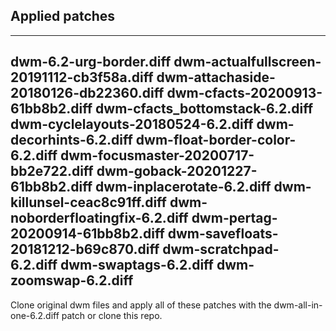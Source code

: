 ## Applied patches

---
dwm-6.2-urg-border.diff
dwm-actualfullscreen-20191112-cb3f58a.diff
dwm-attachaside-20180126-db22360.diff
dwm-cfacts-20200913-61bb8b2.diff
dwm-cfacts_bottomstack-6.2.diff
dwm-cyclelayouts-20180524-6.2.diff
dwm-decorhints-6.2.diff
dwm-float-border-color-6.2.diff
dwm-focusmaster-20200717-bb2e722.diff
dwm-goback-20201227-61bb8b2.diff
dwm-inplacerotate-6.2.diff
dwm-killunsel-ceac8c91ff.diff
dwm-noborderfloatingfix-6.2.diff
dwm-pertag-20200914-61bb8b2.diff
dwm-savefloats-20181212-b69c870.diff
dwm-scratchpad-6.2.diff
dwm-swaptags-6.2.diff
dwm-zoomswap-6.2.diff
---

Clone original dwm files
and apply all of these patches with the dwm-all-in-one-6.2.diff patch
or clone this repo.

